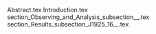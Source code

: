 Abstract.tex
Introduction.tex
section_Observing_and_Analysis_subsection__.tex
section_Results_subsection_J1925_16__.tex
